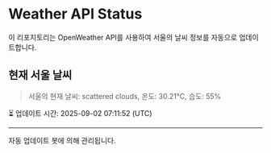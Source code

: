 
# Weather API Status

이 리포지토리는 OpenWeather API를 사용하여 서울의 날씨 정보를 자동으로 업데이트합니다.

## 현재 서울 날씨
> 서울의 현재 날씨: scattered clouds, 온도: 30.21°C, 습도: 55%

⏳ 업데이트 시간: 2025-09-02 07:11:52 (UTC)

---
자동 업데이트 봇에 의해 관리됩니다.
